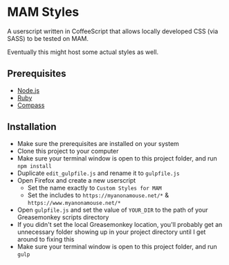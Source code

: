 # MAM Styles

A userscript written in CoffeeScript that allows locally developed CSS (via SASS) to be tested on MAM.

Eventually this might host some actual styles as well.

## Prerequisites

- [Node.js](https://nodejs.org/en/download/)
- [Ruby](http://rubyinstaller.org/)
- [Compass](http://compass-style.org/install/)

## Installation

- Make sure the prerequisites are installed on your system
- Clone this project to your computer
- Make sure your terminal window is open to this project folder, and run `npm install`
- Duplicate `edit_gulpfile.js` and rename it to `gulpfile.js`
- Open Firefox and create a new userscript
    - Set the name exactly to `Custom Styles for MAM`
    - Set the includes to `https://myanonamouse.net/*` & `https://www.myanonamouse.net/*`
- Open `gulpfile.js` and set the value of `YOUR_DIR` to the path of your Greasemonkey scripts directory
- If you didn't set the local Greasemonkey location, you'll probably get an unnecessary folder showing up in your project directory until I get around to fixing this
- Make sure your terminal window is open to this project folder, and run `gulp`
